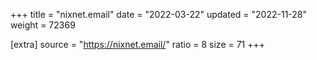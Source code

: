 +++
title = "nixnet.email"
date = "2022-03-22"
updated = "2022-11-28"
weight = 72369

[extra]
source = "https://nixnet.email/"
ratio = 8
size = 71
+++
